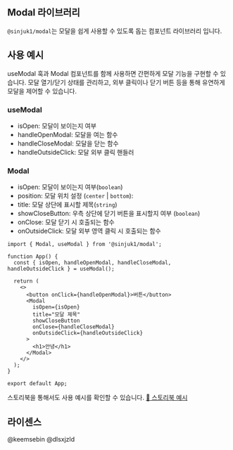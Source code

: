 ## Modal 라이브러리

`@sinjuk1/modal`는 모달을 쉽게 사용할 수 있도록 돕는 컴포넌트 라이브러리 입니다.

## 사용 예시

useModal 훅과 Modal 컴포넌트를 함께 사용하면 간편하게 모달 기능을 구현할 수 있습니다.
모달 열기/닫기 상태를 관리하고, 외부 클릭이나 닫기 버튼 등을 통해 유연하게 모달을 제어할 수 있습니다.

### useModal

- isOpen: 모달이 보이는지 여부
- handleOpenModal: 모달을 여는 함수
- handleCloseModal: 모달을 닫는 함수
- handleOutsideClick: 모달 외부 클릭 핸들러

### Modal

- isOpen: 모달이 보이는지 여부(`boolean`)
- position: 모달 위치 설정 (`center` | `bottom`):
- title: 모달 상단에 표시할 제목(`string`)
- showCloseButton: 우측 상단에 닫기 버튼을 표시할지 여부 (`boolean`)
- onClose: 모달 닫기 시 호출되는 함수
- onOutsideClick: 모달 외부 영역 클릭 시 호출되는 함수

```tsx
import { Modal, useModal } from '@sinjuk1/modal';

function App() {
  const { isOpen, handleOpenModal, handleCloseModal, handleOutsideClick } = useModal();

  return (
    <>
      <button onClick={handleOpenModal}>버튼</button>
      <Modal
        isOpen={isOpen}
        title="모달 제목"
        showCloseButton
        onClose={handleCloseModal}
        onOutsideClick={handleOutsideClick}
      >
        <h1>안녕</h1>
      </Modal>
    </>
  );
}

export default App;
```

스토리북을 통해서도 사용 예시를 확인할 수 있습니다.
[🎨 스토리북 예시](https://6811a7be4413c4e808171622-mmqdrezsap.chromatic.com/)

## 라이센스

@keemsebin @dlsxjzld
